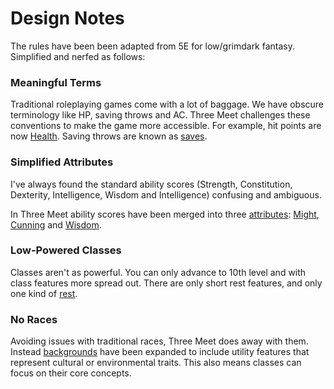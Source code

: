 # Design Notes

The rules have been been adapted from 5E for low/grimdark fantasy. Simplified and nerfed as follows:

### Meaningful Terms

Traditional roleplaying games come with a lot of baggage. We have obscure terminology like HP, saving throws and AC. Three Meet challenges these conventions to make the game more accessible. For example, hit points are now [Health](pages/combat/health.md). Saving throws are known as [saves](pages/rules/rolling.md?id=saves).

### Simplified Attributes

I've always found the standard ability scores (Strength, Constitution, Dexterity, Intelligence, Wisdom and Intelligence) confusing and ambiguous.

In Three Meet ability scores have been merged into three [attributes](pages/characters/attributes.md): [Might](pages/characters/attributes.md?id=might), [Cunning](pages/characters/attributes.md?id=cunning) and [Wisdom](pages/characters/attributes.md?id=wisdom).

### Low-Powered Classes

Classes aren't as powerful. You can only advance to 10th level and with class features more spread out. There are only short rest features, and only one kind of [rest](pages/rules/rests.md).

### No Races

Avoiding issues with traditional races, Three Meet does away with them. Instead [backgrounds](pages/backgrounds/index.md) have been expanded to include utility features that represent cultural or environmental traits. This also means classes can focus on their core concepts.
